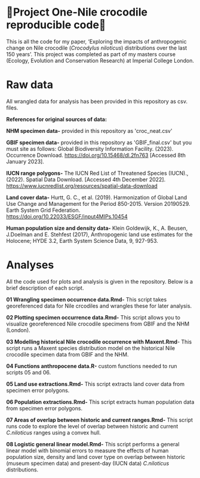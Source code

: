 # 🐊Project One-Nile crocodile reproducible code🐊 #
This is all the code for my paper, ‘Exploring the impacts of anthropogenic change on Nile crocodile (*Crocodylus niloticus*) distributions over the last 150 years’. This project was completed as part of my masters course (Ecology, Evolution and Conservation Research) at Imperial College London.

# Raw data #

All wrangled data for analysis has been provided in this repository as csv. files.


**References for original sources of data:**

**NHM specimen data-**
provided in this repository as 'croc_neat.csv' 

**GBIF specimen data-**
provided in this repository as 'GBIF_final.csv' but you must site as follows:
Global Biodiversity Information Facility. (2023). Occurrence Download. https://doi.org/10.15468/dl.2fn763 [Accessed 8th January 2023].

**IUCN range polygons-**
The IUCN Red List of Threatened Species (IUCN)., (2022). Spatial Data Download. [Accessed 4th December 2022]. https://www.iucnredlist.org/resources/spatial-data-download

**Land cover data-**
Hurtt, G. C., et al. (2019). Harmonization of Global Land Use Change and Management for the Period 850-2015. Version 20190529. Earth System Grid Federation. https://doi.org/10.22033/ESGF/input4MIPs.10454

**Human population size and density data-**
Klein Goldewijk, K., A. Beusen, J.Doelman and E. Stehfest (2017), Anthropogenic land use estimates for the Holocene; HYDE 3.2, Earth System Science Data, 9, 927-953.


# Analyses #

All the code used for plots and analysis is given in the repository. Below is a brief description of each script.


**01 Wrangling specimen occurrence data.Rmd-** This script takes georeferenced data for Nile crcodiles and wrangles these for later analysis.

**02 Plotting specimen occurrence data.Rmd-** This script allows you to visualize georeferenced Nile crocodile specimens from GBIF and the NHM (London).

**03 Modelling historical Nile crocodile occurrence with Maxent.Rmd**- This script runs a Maxent species distribution model on the historical Nile crocodile specimen data from GBIF and the NHM.

**04 Functions anthropocene data.R-** custom functions needed to run scripts 05 and 06.

**05 Land use extractions.Rmd-** This script extracts land cover data  from specimen error polygons.

**06 Population extractions.Rmd-** This script extracts human population data from specimen error polygons.

**07 Areas of overlap between historic and current ranges.Rmd-** This script runs code to explore the level of overlap between historic and current *C.niloticus*  ranges using a convex hull.

**08 Logistic general linear model.Rmd-** This script performs a general linear model with binomial errors to measure the effects of human population size, density and land cover type on overlap between historic (museum specimen data) and present-day (IUCN data) *C.niloticus* distributions.
